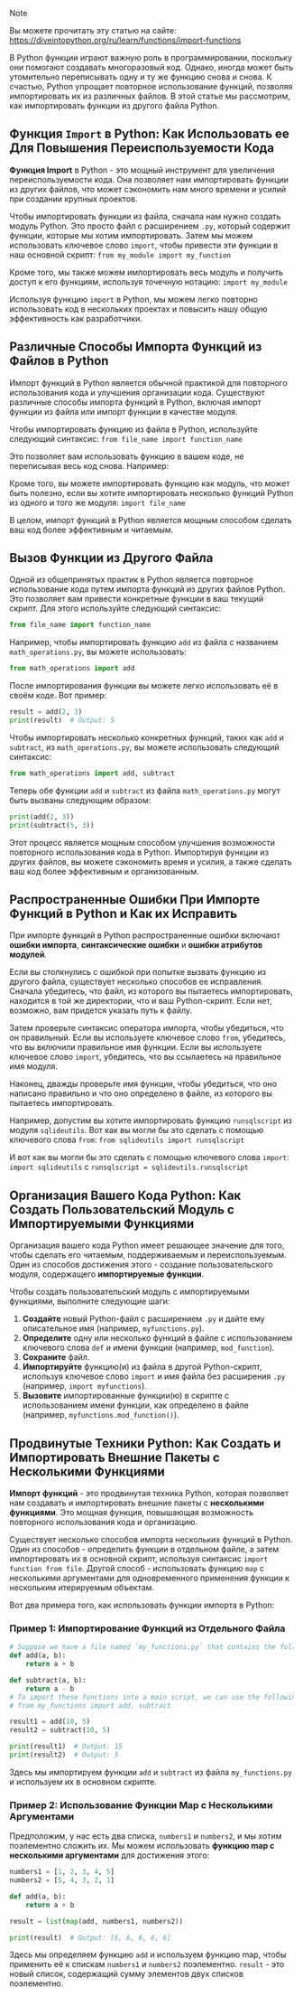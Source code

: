 > [!NOTE]
> Вы можете прочитать эту статью на сайте: https://diveintopython.org/ru/learn/functions/import-functions

В Python функции играют важную роль в программировании, поскольку они помогают создавать многоразовый код. Однако, иногда может быть утомительно переписывать одну и ту же функцию снова и снова. К счастью, Python упрощает повторное использование функций, позволяя импортировать их из различных файлов. В этой статье мы рассмотрим, как импортировать функции из другого файла Python.
  
## Функция `Import` в Python: Как Использовать ее Для Повышения Переиспользуемости Кода

**Функция Import** в Python - это мощный инструмент для увеличения переиспользуемости кода. Она позволяет нам импортировать функции из других файлов, что может сэкономить нам много времени и усилий при создании крупных проектов.

Чтобы импортировать функции из файла, сначала нам нужно создать модуль Python. Это просто файл с расширением `.py`, который содержит функции, которые мы хотим импортировать. Затем мы можем использовать ключевое слово `import`, чтобы привести эти функции в наш основной скрипт: `from my_module import my_function`

Кроме того, мы также можем импортировать весь модуль и получить доступ к его функциям, используя точечную нотацию: `import my_module`

Используя функцию `import` в Python, мы можем легко повторно использовать код в нескольких проектах и повысить нашу общую эффективность как разработчики.

## Различные Способы Импорта Функций из Файлов в Python

Импорт функций в Python является обычной практикой для повторного использования кода и улучшения организации кода. Существуют различные способы импорта функций в Python, включая импорт функции из файла или импорт функции в качестве модуля.

Чтобы импортировать функцию из файла в Python, используйте следующий синтаксис: `from file_name import function_name`

Это позволяет вам использовать функцию в вашем коде, не переписывая весь код снова. Например:

Кроме того, вы можете импортировать функцию как модуль, что может быть полезно, если вы хотите импортировать несколько функций Python из одного и того же модуля: `import file_name`

В целом, импорт функций в Python является мощным способом сделать ваш код более эффективным и читаемым.

## Вызов Функции из Другого Файла

Одной из общепринятых практик в Python является повторное использование кода путем импорта функций из других файлов Python. Это позволяет вам привести конкретные функции в ваш текущий скрипт. Для этого используйте следующий синтаксис:

```python
from file_name import function_name
```

Например, чтобы импортировать функцию `add` из файла с названием `math_operations.py`, вы можете использовать:

```python
from math_operations import add
```

После импортирования функции вы можете легко использовать её в своём коде. Вот пример:

```python
result = add(2, 3)
print(result)  # Output: 5
```

Чтобы импортировать несколько конкретных функций, таких как `add` и `subtract`, из `math_operations.py`, вы можете использовать следующий синтаксис:

```python
from math_operations import add, subtract
```

Теперь обе функции `add` и `subtract` из файла `math_operations.py` могут быть вызваны следующим образом:

```python
print(add(2, 3))
print(subtract(5, 3))
```

Этот процесс является мощным способом улучшения возможности повторного использования кода в Python. Импортируя функции из других файлов, вы можете сэкономить время и усилия, а также сделать ваш код более эффективным и организованным.

## Распространенные Ошибки При Импорте Функций в Python и Как их Исправить

При импорте функций в Python распространенные ошибки включают **ошибки импорта**, **синтаксические ошибки** и **ошибки атрибутов модулей**.

Если вы столкнулись с ошибкой при попытке вызвать функцию из другого файла, существует несколько способов ее исправления. Сначала убедитесь, что файл, из которого вы пытаетесь импортировать, находится в той же директории, что и ваш Python-скрипт. Если нет, возможно, вам придется указать путь к файлу.

Затем проверьте синтаксис оператора импорта, чтобы убедиться, что он правильный. Если вы используете ключевое слово `from`, убедитесь, что вы включили правильное имя функции. Если вы используете ключевое слово `import`, убедитесь, что вы ссылаетесь на правильное имя модуля.

Наконец, дважды проверьте имя функции, чтобы убедиться, что оно написано правильно и что оно определено в файле, из которого вы пытаетесь импортировать.

Например, допустим вы хотите импортировать функцию `runsqlscript` из модуля `sqlideutils`. Вот как вы могли бы это сделать с помощью ключевого слова `from`: `from sqlideutils import runsqlscript`

И вот как вы могли бы это сделать с помощью ключевого слова `import`: `import sqlideutils` с `runsqlscript = sqlideutils.runsqlscript`

## Организация Вашего Кода Python: Как Создать Пользовательский Модуль с Импортируемыми Функциями

Организация вашего кода Python имеет решающее значение для того, чтобы сделать его читаемым, поддерживаемым и переиспользуемым. Один из способов достижения этого - создание пользовательского модуля, содержащего **импортируемые функции**.

Чтобы создать пользовательский модуль с импортируемыми функциями, выполните следующие шаги:

1. **Создайте** новый Python-файл с расширением `.py` и дайте ему описательное имя (например, `myfunctions.py`).
2. **Определите** одну или несколько функций в файле с использованием ключевого слова `def` и имени функции (например, `mod_function`).
3. **Сохраните** файл.
4. **Импортируйте** функцию(и) из файла в другой Python-скрипт, используя ключевое слово `import` и имя файла без расширения `.py` (например, `import myfunctions`).
5. **Вызовите** импортированные функции(ю) в скрипте с использованием имени функции, как определено в файле (например, `myfunctions.mod_function()`).

## Продвинутые Техники Python: Как Создать и Импортировать Внешние Пакеты с Несколькими Функциями

**Импорт функций** - это продвинутая техника Python, которая позволяет нам создавать и импортировать внешние пакеты с **несколькими функциями**. Это мощная функция, повышающая возможность повторного использования кода и организацию.

Существует несколько способов импорта нескольких функций в Python. Один из способов - определить функции в отдельном файле, а затем импортировать их в основной скрипт, используя синтаксис `import function from file`. Другой способ - использовать функцию `map` с несколькими аргументами для одновременного применения функции к нескольким итерируемым объектам.

Вот два примера того, как использовать функции импорта в Python:

### Пример 1: Импортирование Функций из Отдельного Файла

```python
# Suppose we have a file named `my_functions.py` that contains the following functions:
def add(a, b):
    return a + b

def subtract(a, b):
    return a - b
# To import these functions into a main script, we can use the following syntax:
# from my_functions import add, subtract

result1 = add(10, 5)
result2 = subtract(10, 5)

print(result1)  # Output: 15
print(result2)  # Output: 5
```

Здесь мы импортируем функции `add` и `subtract` из файла `my_functions.py` и используем их в основном скрипте.

### Пример 2: Использование Функции Map с Несколькими Аргументами

Предположим, у нас есть два списка, `numbers1` и `numbers2`, и мы хотим поэлементно сложить их. Мы можем использовать **функцию map с несколькими аргументами** для достижения этого:

```python
numbers1 = [1, 2, 3, 4, 5]
numbers2 = [5, 4, 3, 2, 1]

def add(a, b):
    return a + b

result = list(map(add, numbers1, numbers2))

print(result)  # Output: [6, 6, 6, 6, 6]
```

Здесь мы определяем функцию `add` и используем функцию map, чтобы применить её к спискам `numbers1` и `numbers2` поэлементно. `result` - это новый список, содержащий сумму элементов двух списков поэлементно.

